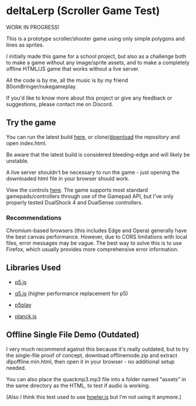 # deltaLerp (Scroller Game Test)

WORK IN PROGRESS!

This is a prototype scroller/shooter game using only simple polygons and lines as sprites.

I initially made this game for a school project, but also as a challenge both to make a game without any image/sprite assets, and to make a completely offline HTML/JS game that works without a live server.

All the code is by me, all the music is by my friend B0omBringer/nukegameplay.

If you'd like to know more about this project or give any feedback or suggestions, please contact me on Discord.

## Try the game

You can run the latest build [here](https://dukemz.github.io/deltaLerp/), or clone/[download](https://github.com/Dukemz/deltaLerp/archive/refs/heads/main.zip) the repository and open index.html.

Be aware that the latest build is considered bleeding-edge and will likely be unstable.

A live server shouldn't be necessary to run the game - just opening the downloaded html file in your browser should work.

View the controls [here](https://github.com/Dukemz/deltaLerp/blob/main/CONTROLS.md). The game supports most standard gamepads/controllers through use of the Gamepad API, but I've only properly tested DualShock 4 and DualSense controllers.

### Recommendations

Chromium-based browsers (this includes Edge and Opera) generally have the best canvas performance. However, due to CORS limitations with local files, error messages may be vague. The best way to solve this is to use Firefox, which usually provides more comprehensive error information.

## Libraries Used

- [p5.js](https://p5js.org/)

- [q5.js](https://q5js.org/) (higher performance replacement for p5)

- [p5play](https://p5play.org/)

- [planck.js](https://piqnt.com/planck.js)

<!-- - [lz-string](https://github.com/pieroxy/lz-string/) -->

## Offline Single File Demo (Outdated)

I very much recommend against this because it's really outdated, but to try the single-file proof of concept, download offlinemode.zip and extract dlpoffline.min.html, then open it in your browser - no additional setup needed.

You can also place the quackmp3.mp3 file into a folder named "assets" in the same directory as the HTML, to test if audio is working.

(Also I think this test used to use [howler.js](https://howlerjs.com/) but I'm not using it anymore.)
